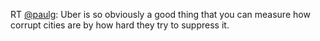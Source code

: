 RT <a href="http://twitter.com/paulg">@paulg</a>: Uber is so obviously a good thing that you can measure how corrupt cities are by how hard they try to suppress it.